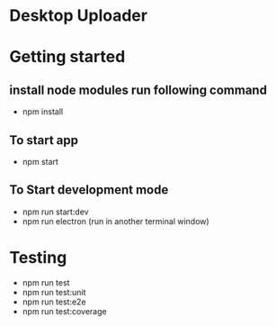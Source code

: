 # Desktop Uploader
# Getting started
## install node modules run following command
- npm install

## To start app 
- npm start

## To Start development mode 
- npm run start:dev
- npm run electron (run in another terminal window)

# Testing
- npm run test
- npm run test:unit
- npm run test:e2e
- npm run test:coverage
